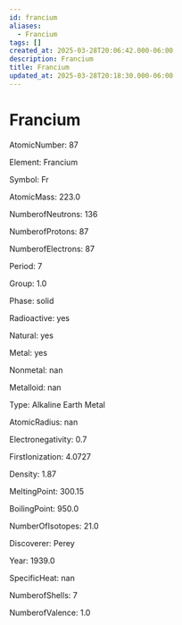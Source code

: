 ```yaml
---
id: francium
aliases:
  - Francium
tags: []
created_at: 2025-03-28T20:06:42.000-06:00
description: Francium
title: Francium
updated_at: 2025-03-28T20:18:30.000-06:00
---
```


# Francium

AtomicNumber: 87

Element: Francium

Symbol: Fr

AtomicMass: 223.0

NumberofNeutrons: 136

NumberofProtons: 87

NumberofElectrons: 87

Period: 7

Group: 1.0

Phase: solid

Radioactive: yes

Natural: yes

Metal: yes

Nonmetal: nan

Metalloid: nan

Type: Alkaline Earth Metal

AtomicRadius: nan

Electronegativity: 0.7

FirstIonization: 4.0727

Density: 1.87

MeltingPoint: 300.15

BoilingPoint: 950.0

NumberOfIsotopes: 21.0

Discoverer: Perey

Year: 1939.0

SpecificHeat: nan

NumberofShells: 7

NumberofValence: 1.0
